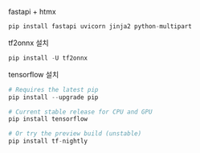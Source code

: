 fastapi + htmx

```python
pip install fastapi uvicorn jinja2 python-multipart
```

tf2onnx 설치

```python
pip install -U tf2onnx
```

tensorflow 설치

```python
# Requires the latest pip
pip install --upgrade pip

# Current stable release for CPU and GPU
pip install tensorflow

# Or try the preview build (unstable)
pip install tf-nightly
```
